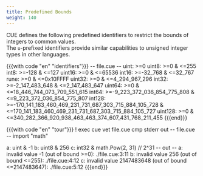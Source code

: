 ```yaml
---
title: Predefined Bounds
weight: 140
---
```


CUE defines the following predefined identifiers to restrict the bounds of
integers to common values.\
The `u`-prefixed identifiers provide similar capabilities to unsigned integer
types in other languages.

{{{with code "en" "identifiers"}}}
-- file.cue --
uint:    >=0
uint8:   >=0 & <=255
int8:    >=-128 & <=127
uint16:  >=0 & <=65536
int16:   >=-32_768 & <=32_767
rune:    >=0 & <=0x10FFFF
uint32:  >=0 & <=4_294_967_296
int32:   >=-2_147_483_648 & <=2_147_483_647
uint64:  >=0 & <=18_446_744_073_709_551_615
int64:   >=-9_223_372_036_854_775_808 & <=9_223_372_036_854_775_807
int128:  >=-170_141_183_460_469_231_731_687_303_715_884_105_728 & <=170_141_183_460_469_231_731_687_303_715_884_105_727
uint128: >=0 & <=340_282_366_920_938_463_463_374_607_431_768_211_455
{{{end}}}

{{{with code "en" "tour"}}}
! exec cue vet file.cue
cmp stderr out
-- file.cue --
import "math"

a: uint & -1
b: uint8 & 256
c: int32 & math.Pow(2, 31) // 2^31
-- out --
a: invalid value -1 (out of bound >=0):
    ./file.cue:3:11
b: invalid value 256 (out of bound <=255):
    ./file.cue:4:12
c: invalid value 2147483648 (out of bound <=2147483647):
    ./file.cue:5:12
{{{end}}}
